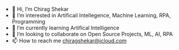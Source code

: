 - 👋 Hi, I’m Chirag Shekar
- 👀 I’m interested in Artificail Intellegence, Machine Learning, RPA, Programming
- 🌱 I’m currently learning Artifical Intelligence
- 💞️ I’m looking to collaborate on Open Source Projects, ML, AI, RPA
- 📫 How to reach me chiragshekar@icloud.com

<!---
iamchiragshekars/iamchiragshekars is a ✨ special ✨ repository because its `README.md` (this file) appears on your GitHub profile.
You can click the Preview link to take a look at your changes.
--->
